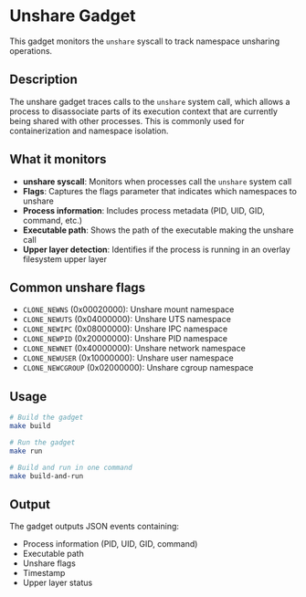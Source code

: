 # Unshare Gadget

This gadget monitors the `unshare` syscall to track namespace unsharing operations.

## Description

The unshare gadget traces calls to the `unshare` system call, which allows a process to disassociate parts of its execution context that are currently being shared with other processes. This is commonly used for containerization and namespace isolation.

## What it monitors

- **unshare syscall**: Monitors when processes call the `unshare` system call
- **Flags**: Captures the flags parameter that indicates which namespaces to unshare
- **Process information**: Includes process metadata (PID, UID, GID, command, etc.)
- **Executable path**: Shows the path of the executable making the unshare call
- **Upper layer detection**: Identifies if the process is running in an overlay filesystem upper layer

## Common unshare flags

- `CLONE_NEWNS` (0x00020000): Unshare mount namespace
- `CLONE_NEWUTS` (0x04000000): Unshare UTS namespace  
- `CLONE_NEWIPC` (0x08000000): Unshare IPC namespace
- `CLONE_NEWPID` (0x20000000): Unshare PID namespace
- `CLONE_NEWNET` (0x40000000): Unshare network namespace
- `CLONE_NEWUSER` (0x10000000): Unshare user namespace
- `CLONE_NEWCGROUP` (0x02000000): Unshare cgroup namespace

## Usage

```bash
# Build the gadget
make build

# Run the gadget
make run

# Build and run in one command
make build-and-run
```

## Output

The gadget outputs JSON events containing:
- Process information (PID, UID, GID, command)
- Executable path
- Unshare flags
- Timestamp
- Upper layer status
